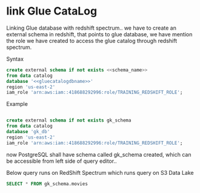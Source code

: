 # link Glue CataLog

Linking Glue database with redshift spectrum.. we have to create an external schema
in redshift, that points to glue database, we have mention the role we have 
created to access the glue catalog through redshift spectrum.


Syntax

```sql
create external schema if not exists <<schema_name>>
from data catalog
database '<<gluecatalogdbname>>'
region 'us-east-2' 
iam_role 'arn:aws:iam::418688292996:role/TRAINING_REDSHIFT_ROLE';
```

Example

```sql

create external schema if not exists gk_schema
from data catalog
database 'gk_db'
region 'us-east-2' 
iam_role 'arn:aws:iam::418688292996:role/TRAINING_REDSHIFT_ROLE';
```

now PostgreSQL shall have schema called gk_schema created, which can be accessible
from left side of query editor..

Below query runs on RedShift Spectrum which runs query on S3 Data Lake

```sql
SELECT * FROM gk_schema.movies
```